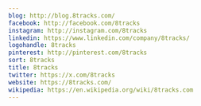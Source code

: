 ```yaml
---
blog: http://blog.8tracks.com/
facebook: http://facebook.com/8tracks
instagram: http://instagram.com/8tracks
linkedin: https://www.linkedin.com/company/8tracks/
logohandle: 8tracks
pinterest: http://pinterest.com/8tracks
sort: 8tracks
title: 8tracks
twitter: https://x.com/8tracks
website: https://8tracks.com/
wikipedia: https://en.wikipedia.org/wiki/8tracks.com
---
```

